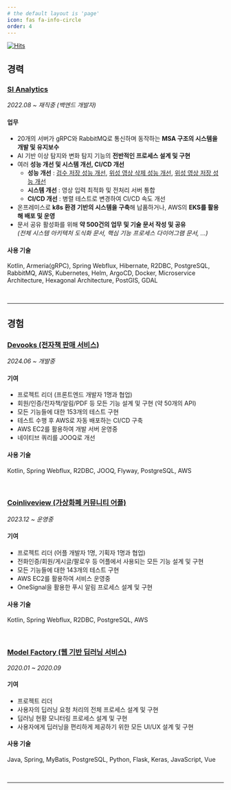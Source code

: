 ```yaml
---
# the default layout is 'page'
icon: fas fa-info-circle
order: 4
---
```


[![Hits](https://hits.seeyoufarm.com/api/count/incr/badge.svg?url=https%3A%2F%2Fleesm0518.github.io%2Fabout&count_bg=%23444444&title_bg=%231E1E1E&icon=&icon_color=%23717070&title=hits&edge_flat=false)](https://hits.seeyoufarm.com)

## 경력

### [SI Analytics](https://si-analytics.ai/)

_2022.08 ~ 재직중 (백엔드 개발자)_

#### 업무

- 20개의 서버가 gRPC와 RabbitMQ로 통신하며 동작하는 **MSA 구조의 시스템을 개발 및 유지보수**
- AI 기반 이상 탐지와 변화 탐지 기능의 **전반적인 프로세스 설계 및 구현**
- 여러 **성능 개선 및 시스템 개선, CI/CD 개선**
  - **성능 개선** : [검수 저장 성능 개선](https://leesm0518.github.io/posts/save-review-performance-tuning/), [위성 영상 삭제 성능 개선](https://leesm0518.github.io/posts/delete-scene-performance-tuning/), [위성 영상 저장 성능 개선](https://leesm0518.github.io/posts/save-scene-performance-tuning/)
  - **시스템 개선** : 영상 입력 최적화 및 전처리 서버 통합
  - **CI/CD 개선** : 병렬 테스트로 변경하여 CI/CD 속도 개선
- 온프레미스로 **k8s 환경 기반의 시스템을 구축**해 납품하거나, AWS의 **EKS를 활용해 배포 및 운영**
- 문서 공유 활성화를 위해 **약 500건의 업무 및 기술 문서 작성 및 공유** <br/> _(전체 시스템 아키텍처 도식화 문서, 핵심 기능 프로세스 다이어그램 문서, ...)_

#### 사용 기술

Kotlin, Armeria(gRPC), Spring Webflux, Hibernate, R2DBC, PostgreSQL, RabbitMQ, AWS, Kubernetes, Helm, ArgoCD, Docker, Microservice Architecture, Hexagonal Architecture, PostGIS, GDAL

<br/>

---

## 경험

### [Devooks (전자책 판매 서비스)](https://github.com/LeeSM0518/devooks)

_2024.06 ~ 개발중_

#### 기여

- 프로젝트 리더 (프론트엔드 개발자 1명과 협업)
- 회원/인증/전자책/알림/PDF 등 모든 기능 설계 및 구현 (약 50개의 API)
- 모든 기능들에 대한 153개의 테스트 구현
- 테스트 수행 후 AWS로 자동 배포하는 CI/CD 구축
- AWS EC2를 활용하여 개발 서버 운영중
- 네이티브 쿼리를 JOOQ로 개선

#### 사용 기술

Kotlin, Spring Webflux, R2DBC, JOOQ, Flyway, PostgreSQL, AWS

<br/>

### [Coinliveview (가상화폐 커뮤니티 어플)](https://play.google.com/store/apps/details?id=com.podoal.coinlive&hl=ko&gl=US)

_2023.12 ~ 운영중_

#### 기여

- 프로젝트 리더 (어플 개발자 1명, 기획자 1명과 협업)
- 전화인증/회원/게시글/팔로우 등 어플에서 사용되는 모든 기능 설계 및 구현
- 모든 기능들에 대한 143개의 테스트 구현
- AWS EC2를 활용하여 서비스 운영중
- OneSignal을 활용한 푸시 알림 프로세스 설계 및 구현

#### 사용 기술

Kotlin, Spring Webflux, R2DBC, PostgreSQL, AWS

<br/>

### [Model Factory (웹 기반 딥러닝 서비스)](https://github.com/2020-capstone-project/model-factory)

_2020.01 ~ 2020.09_

#### 기여

- 프로젝트 리더
- 사용자의 딥러닝 요청 처리의 전체 프로세스 설계 및 구현
- 딥러닝 현황 모니터링 프로세스 설계 및 구현
- 사용자에게 딥러닝을 편리하게 제공하기 위한 모든 UI/UX 설계 및 구현

#### 사용 기술

Java, Spring, MyBatis, PostgreSQL, Python, Flask, Keras, JavaScript, Vue

<br/>

---

<div id="tail-wrapper"></div>

<script type="text/javascript">
  (function () {
    const origin = 'https://giscus.app';
    const lightTheme = 'light';
    const darkTheme = 'dark_dimmed';

    let initTheme = lightTheme;
    const html = document.documentElement;

    if (
      (html.hasAttribute('data-mode') &&
        html.getAttribute('data-mode') === 'dark') ||
      (!html.hasAttribute('data-mode') &&
        window.matchMedia('(prefers-color-scheme: dark)').matches)
    ) {
      initTheme = darkTheme;
    }

    let lang = '{{ site.comments.giscus.lang | default: lang }}';
    {%- comment -%} https://github.com/giscus/giscus/tree/main/locales {%- endcomment -%}
    if (lang.length > 2 && !lang.startsWith('zh')) {
      lang = lang.slice(0, 2);
    }

    let giscusAttributes = {
      src: 'https://giscus.app/client.js',
      'data-repo': '{{ site.comments.giscus.repo}}',
      'data-repo-id': '{{ site.comments.giscus.repo_id }}',
      'data-category': '{{ site.comments.giscus.category }}',
      'data-category-id': '{{ site.comments.giscus.category_id }}',
      'data-mapping': '{{ site.comments.giscus.mapping | default: 'pathname' }}',
      'data-strict' : '{{ site.comments.giscus.strict | default: '0' }}',
      'data-reactions-enabled': '{{ site.comments.giscus.reactions_enabled | default: '1' }}',
      'data-emit-metadata': '0',
      'data-theme': initTheme,
      'data-input-position': '{{ site.comments.giscus.input_position | default: 'bottom' }}',
      'data-lang': lang,
      'data-loading': 'lazy',
      crossorigin: 'anonymous',
      async: ''
    };

    let giscusScript = document.createElement('script');
    Object.entries(giscusAttributes).forEach(([key, value]) =>
      giscusScript.setAttribute(key, value)
    );
    document.getElementById('tail-wrapper').appendChild(giscusScript);

    addEventListener('message', (event) => {
      if (
        event.source === window &&
        event.data &&
        event.data.direction === ModeToggle.ID
      ) {
        {%- comment -%} global theme mode changed {%- endcomment -%}
        const mode = event.data.message;
        const theme = mode === ModeToggle.DARK_MODE ? darkTheme : lightTheme;

        const message = {
          setConfig: {
            theme: theme
          }
        };

        const giscus = document.getElementsByClassName('giscus-frame')[0].contentWindow;
        giscus.postMessage({ giscus: message }, origin);
      }
    });
  })();
</script>
